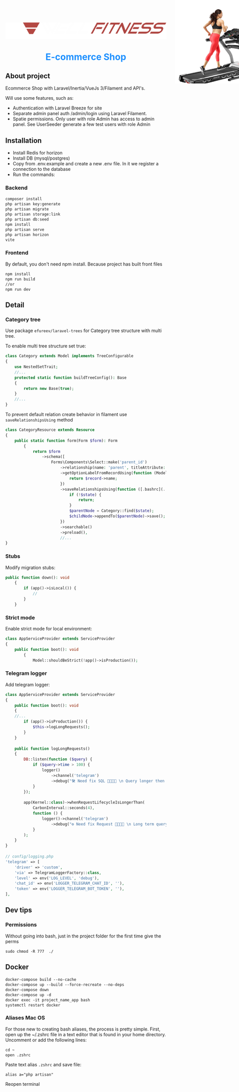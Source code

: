 <img alt="img" src="./public/img/readme/logo.svg" style="display: block; margin: 0 auto; padding-top: 20px"/>
<img width="200" alt="img" src="./public/img/readme/girl-training.svg" style="display: block; right: 0; top: 0; position: absolute";/>

<h1 align="center" style="color: dodgerblue">E-commerce Shop</h1>

## About project

Ecommerce Shop with Laravel/Inertia/VueJs 3/Filament and API's. 

Will use some features, such as:

- Authentication with Laravel Breeze for site
- Separate admin panel auth /admin/login using Laravel Filament.
- Spatie permissions. Only user with role Admin has access to admin panel. See UserSeeder generate a few test users with role Admin

## Installation
- Install Redis for horizon
- Install DB (mysql/postgres)
- Copy from .env.example and create a new .env file. In it we register a connection to the database
- Run the commands:
### Backend
```
composer install
php artisan key:generate
php artisan migrate
php artisan storage:link
php artisan db:seed
npm install
php artisan serve
php artisan horizon
vite
```
### Frontend
By default, you don't need npm install. Because project has built front files
```
npm install
npm run build
//or
npm run dev
```

## Detail

### Category tree
Use package `efureev/laravel-trees`  for Category tree structure with multi tree.

To enable multi tree structure set true:

```php
class Category extends Model implements TreeConfigurable
{
    use NestedSetTrait;
    //...
    protected static function buildTreeConfig(): Base
    {
        return new Base(true);
    }
    //...
}
``` 

To prevent default relation create behavior in filament use `saveRelationshipsUsing` method
```php
class CategoryResource extends Resource
{
    public static function form(Form $form): Form
        {
            return $form
                ->schema([
                    Forms\Components\Select::make('parent_id')
                        ->relationship(name: 'parent', titleAttribute: 'name')
                        ->getOptionLabelFromRecordUsing(function (Model $record) {
                            return $record->name;
                        })
                        ->saveRelationshipsUsing(function ([.bashrc](..%2F..%2F.bashrc)Category $childNode, $state) {
                            if (!$state) {
                                return;
                            }
                            $parentNode = Category::find($state);
                            $childNode->appendTo($parentNode)->save();
                        })
                        ->searchable()
                        ->preload(),
                        //...
}
```

### Stubs

Modify migration stubs:

```php
public function down(): void
    {
        if (app()->isLocal()) {
            //
        }
    }
``` 

### Strict mode

Enable strict mode for local environment:

```php
class AppServiceProvider extends ServiceProvider
{
    public function boot(): void
        {
            Model::shouldBeStrict(!app()->isProduction());
``` 

### Telegram logger

Add telegram logger:

```php
class AppServiceProvider extends ServiceProvider
{
    public function boot(): void
    {
    //...
        if (app()->isProduction()) {
            $this->logLongRequests();
        }
    }
    
    public function logLongRequests()
    {
        DB::listen(function ($query) {
            if ($query->time > 100) {
                logger()
                    ->channel('telegram')
                    ->debug("🛠 Need fix SQL 👨🏾‍🔧🔧 \n Query longer then 1ms:  . $query->sql, $query->bindings");
            }
        });

        app(Kernel::class)->whenRequestLifecycleIsLongerThan(
            CarbonInterval::seconds(4),
            function () {
                logger()->channel('telegram')
                    ->debug("⚙️ Need fix Request 👨🏾‍🔧🔧 \n Long term query: " . request()->url());
            }
        );
    }
}

// config/logging.php
'telegram' => [
    'driver' => 'custom',
    'via' => TelegramLoggerFactory::class,
    'level' => env('LOG_LEVEL', 'debug'),
    'chat_id' => env('LOGGER_TELEGRAM_CHAT_ID', ''),
    'token' => env('LOGGER_TELEGRAM_BOT_TOKEN', ''),
],
``` 

## Dev tips

### Permissions
Without going into bash, just in the project folder for the first time give the perms
```
sudo chmod -R 777  ./
```

## Docker
```
docker-compose build --no-cache
docker-compose up --build --force-recreate --no-deps
docker-compose down
docker-compose up -d
docker exec -it project_name_app bash
systemctl restart docker
```

### Aliases Mac OS
For those new to creating bash aliases, the process is pretty simple. 
First, open up the ~/.zshrc file in a text editor that is found in your home directory.
Uncomment or add the following lines:
```
cd ~ 
open .zshrc
```
Paste text alias `.zshrc` and save file:
```
alias a="php artisan"
```
Reopen terminal
